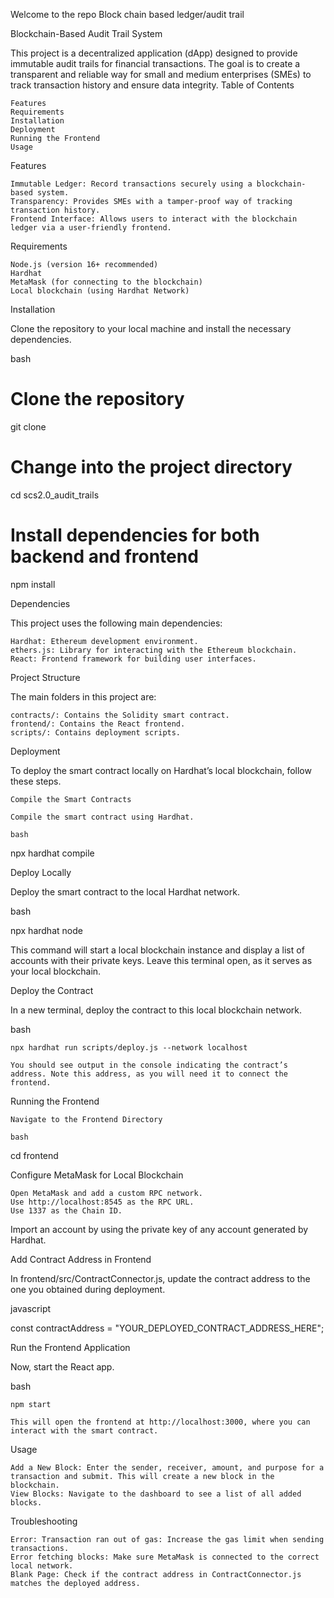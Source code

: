 Welcome to the repo
Block chain based ledger/audit trail

Blockchain-Based Audit Trail System

This project is a decentralized application (dApp) designed to provide immutable audit trails for financial transactions. The goal is to create a transparent and reliable way for small and medium enterprises (SMEs) to track transaction history and ensure data integrity.
Table of Contents

    Features
    Requirements
    Installation
    Deployment
    Running the Frontend
    Usage

Features

    Immutable Ledger: Record transactions securely using a blockchain-based system.
    Transparency: Provides SMEs with a tamper-proof way of tracking transaction history.
    Frontend Interface: Allows users to interact with the blockchain ledger via a user-friendly frontend.

Requirements

    Node.js (version 16+ recommended)
    Hardhat
    MetaMask (for connecting to the blockchain)
    Local blockchain (using Hardhat Network)

Installation

Clone the repository to your local machine and install the necessary dependencies.

bash

# Clone the repository

git clone [<repository-url>](https://github.com/GruffElixir/scs2.0_audit_trails.git)

# Change into the project directory

cd scs2.0_audit_trails

# Install dependencies for both backend and frontend

npm install

Dependencies

This project uses the following main dependencies:

    Hardhat: Ethereum development environment.
    ethers.js: Library for interacting with the Ethereum blockchain.
    React: Frontend framework for building user interfaces.

Project Structure

The main folders in this project are:

    contracts/: Contains the Solidity smart contract.
    frontend/: Contains the React frontend.
    scripts/: Contains deployment scripts.

Deployment

To deploy the smart contract locally on Hardhat’s local blockchain, follow these steps.

    Compile the Smart Contracts

    Compile the smart contract using Hardhat.

    bash

npx hardhat compile

Deploy Locally

Deploy the smart contract to the local Hardhat network.

bash

npx hardhat node

This command will start a local blockchain instance and display a list of accounts with their private keys. Leave this terminal open, as it serves as your local blockchain.

Deploy the Contract

In a new terminal, deploy the contract to this local blockchain network.

bash

    npx hardhat run scripts/deploy.js --network localhost

    You should see output in the console indicating the contract’s address. Note this address, as you will need it to connect the frontend.

Running the Frontend

    Navigate to the Frontend Directory

    bash

cd frontend

Configure MetaMask for Local Blockchain

    Open MetaMask and add a custom RPC network.
    Use http://localhost:8545 as the RPC URL.
    Use 1337 as the Chain ID.

Import an account by using the private key of any account generated by Hardhat.

Add Contract Address in Frontend

In frontend/src/ContractConnector.js, update the contract address to the one you obtained during deployment.

javascript

const contractAddress = "YOUR_DEPLOYED_CONTRACT_ADDRESS_HERE";

Run the Frontend Application

Now, start the React app.

bash

    npm start

    This will open the frontend at http://localhost:3000, where you can interact with the smart contract.

Usage

    Add a New Block: Enter the sender, receiver, amount, and purpose for a transaction and submit. This will create a new block in the blockchain.
    View Blocks: Navigate to the dashboard to see a list of all added blocks.

Troubleshooting

    Error: Transaction ran out of gas: Increase the gas limit when sending transactions.
    Error fetching blocks: Make sure MetaMask is connected to the correct local network.
    Blank Page: Check if the contract address in ContractConnector.js matches the deployed address.
